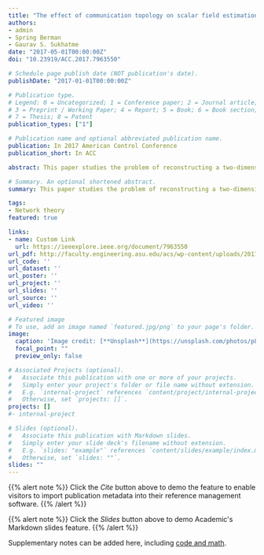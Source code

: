 ```yaml
---
title: "The effect of communication topology on scalar field estimation by large networks with partially accessible measurements"
authors:
- admin
- Spring Berman
- Gaurav S. Sukhatme
date: "2017-05-01T00:00:00Z"
doi: "10.23919/ACC.2017.7963550"

# Schedule page publish date (NOT publication's date).
publishDate: "2017-01-01T00:00:00Z"

# Publication type.
# Legend: 0 = Uncategorized; 1 = Conference paper; 2 = Journal article;
# 3 = Preprint / Working Paper; 4 = Report; 5 = Book; 6 = Book section;
# 7 = Thesis; 8 = Patent
publication_types: ["1"]

# Publication name and optional abbreviated publication name.
publication: In 2017 American Control Conference
publication_short: In ACC

abstract: This paper studies the problem of reconstructing a two-dimensional scalar field using measurements from a subset of a network with local communication between nodes. We consider the communication network of the nodes to form either a chain or a grid topology. We formulate the reconstruction problem as an optimization problem that is constrained by first-order linear dynamics on a large interconnected system. To solve this problem, we employ an optimization-based scheme that uses a gradient-based method with an analytical computation of the gradient. The main contribution of the paper is a derivation of bounds on the trace of the observability Gramian of the system, which can be used to quantify and compare the field estimation capabilities of chain and grid networks. A comparison based on a performance measure related to the $H^2$ norm of the system is also used to study the robustness of the network topologies. Our results are validated in simulation using both Gaussian scalar fields and actual ocean salinity data.

# Summary. An optional shortened abstract.
summary: This paper studies the problem of reconstructing a two-dimensional scalar field using measurements from a subset of a network with local communication between nodes.

tags:
- Network theory
featured: true

links:
- name: Custom Link
  url: https://ieeexplore.ieee.org/document/7963550
url_pdf: http://faculty.engineering.asu.edu/acs/wp-content/uploads/2017/02/Ramachandran_ACC2017.pdf
url_code: ''
url_dataset: ''
url_poster: ''
url_project: ''
url_slides: ''
url_source: ''
url_video: ''

# Featured image
# To use, add an image named `featured.jpg/png` to your page's folder.
image:
  caption: 'Image credit: [**Unsplash**](https://unsplash.com/photos/pLCdAaMFLTE)'
  focal_point: ""
  preview_only: false

# Associated Projects (optional).
#   Associate this publication with one or more of your projects.
#   Simply enter your project's folder or file name without extension.
#   E.g. `internal-project` references `content/project/internal-project/index.md`.
#   Otherwise, set `projects: []`.
projects: []
#- internal-project

# Slides (optional).
#   Associate this publication with Markdown slides.
#   Simply enter your slide deck's filename without extension.
#   E.g. `slides: "example"` references `content/slides/example/index.md`.
#   Otherwise, set `slides: ""`.
slides: ""
---
```


{{% alert note %}}
Click the *Cite* button above to demo the feature to enable visitors to import publication metadata into their reference management software.
{{% /alert %}}

{{% alert note %}}
Click the *Slides* button above to demo Academic's Markdown slides feature.
{{% /alert %}}

Supplementary notes can be added here, including [code and math](https://sourcethemes.com/academic/docs/writing-markdown-latex/).
